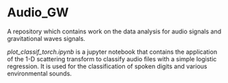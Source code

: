 # Audio_GW
A repository which contains work on the data analysis for audio signals and gravitational waves signals.

*plot_classif_torch.ipynb* is a jupyter notebook that contains the application of the 1-D scattering transform to classify audio files with a simple logistic regression. It is used for the classification of spoken digits and various environmental sounds. 
